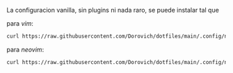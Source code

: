 La configuracion vanilla, sin plugins ni nada raro, se puede instalar tal que

para _vim_:
```sh
curl https://raw.githubusercontent.com/Dorovich/dotfiles/main/.config/nvim/settings/vanilla_cfg.vim > ~/.vimrc
```

para _neovim_:
```sh
curl https://raw.githubusercontent.com/Dorovich/dotfiles/main/.config/nvim/settings/vanilla_cfg.vim > ~/.config/nvim/init.vim
```
